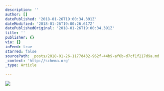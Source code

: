 ```yaml
---
description: ''
author: []
datePublished: '2018-01-26T19:00:34.391Z'
dateModified: '2018-01-26T19:00:26.617Z'
datePublishedOriginal: '2018-01-26T19:00:34.391Z'
title: ''
publisher: {}
via: {}
inFeed: true
starred: false
sourcePath: _posts/2018-01-26-1177d432-962f-44b9-af6b-d7cf1f217d9a.md
_context: 'http://schema.org'
_type: Article

---
```

![](https://the-grid-user-content.s3-us-west-2.amazonaws.com/44cef24e-b73b-4f24-b7d6-f1d26026bd25.jpg)